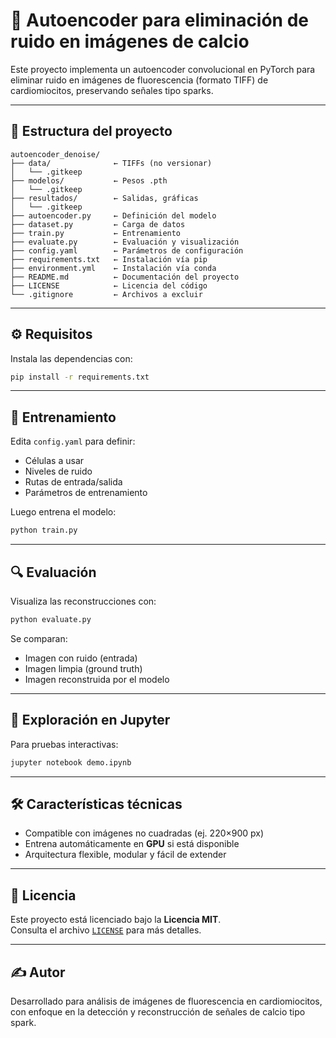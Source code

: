# 🧠 Autoencoder para eliminación de ruido en imágenes de calcio

Este proyecto implementa un autoencoder convolucional en PyTorch para eliminar ruido en imágenes de fluorescencia (formato TIFF) de cardiomiocitos, preservando señales tipo sparks.

---

## 📂 Estructura del proyecto

```
autoencoder_denoise/
├── data/              ← TIFFs (no versionar)
│   └── .gitkeep
├── modelos/           ← Pesos .pth
│   └── .gitkeep
├── resultados/        ← Salidas, gráficas
│   └── .gitkeep
├── autoencoder.py     ← Definición del modelo
├── dataset.py         ← Carga de datos
├── train.py           ← Entrenamiento
├── evaluate.py        ← Evaluación y visualización
├── config.yaml        ← Parámetros de configuración
├── requirements.txt   ← Instalación vía pip
├── environment.yml    ← Instalación vía conda
├── README.md          ← Documentación del proyecto
├── LICENSE            ← Licencia del código
└── .gitignore         ← Archivos a excluir
```

---

## ⚙️ Requisitos

Instala las dependencias con:

```bash
pip install -r requirements.txt
```

---

## 🚀 Entrenamiento

Edita `config.yaml` para definir:
- Células a usar
- Niveles de ruido
- Rutas de entrada/salida
- Parámetros de entrenamiento

Luego entrena el modelo:

```bash
python train.py
```

---

## 🔍 Evaluación

Visualiza las reconstrucciones con:

```bash
python evaluate.py
```

Se comparan:
- Imagen con ruido (entrada)
- Imagen limpia (ground truth)
- Imagen reconstruida por el modelo

---

## 📓 Exploración en Jupyter

Para pruebas interactivas:

```bash
jupyter notebook demo.ipynb
```

---

## 🛠️ Características técnicas

- Compatible con imágenes no cuadradas (ej. 220×900 px)
- Entrena automáticamente en **GPU** si está disponible
- Arquitectura flexible, modular y fácil de extender

---

## 🪪 Licencia

Este proyecto está licenciado bajo la **Licencia MIT**.  
Consulta el archivo [`LICENSE`](./LICENSE) para más detalles.

---

## ✍️ Autor

Desarrollado para análisis de imágenes de fluorescencia en cardiomiocitos, con enfoque en la detección y reconstrucción de señales de calcio tipo spark.
